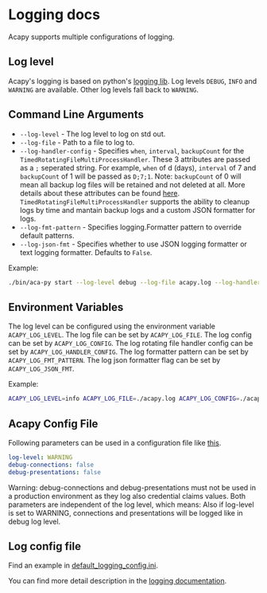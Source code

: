 # Logging docs

Acapy supports multiple configurations of logging.

## Log level

Acapy's logging is based on python's [logging lib](https://docs.python.org/3/howto/logging.html).
Log levels `DEBUG`, `INFO` and `WARNING` are available.
Other log levels fall back to `WARNING`.

## Command Line Arguments

* `--log-level` - The log level to log on std out.
* `--log-file` - Path to a file to log to.
* `--log-handler-config` - Specifies `when`, `interval`, `backupCount` for the   `TimedRotatingFileMultiProcessHandler`. These 3 attributes are passed as a `;` seperated string. For example, `when` of d (days), `interval` of 7 and `backupCount` of 1 will be passed as `D;7;1`. Note: `backupCount` of 0 will mean all backup log files will be retained and not deleted at all. More details about these attributes can be found [here](https://docs.python.org/3/library/logging.handlers.html#timedrotatingfilehandler). `TimedRotatingFileMultiProcessHandler` supports the ability to cleanup logs by time and mantain backup logs and a custom JSON formatter for logs.
* `--log-fmt-pattern` - Specifies logging.Formatter pattern to override default patterns.
* `--log-json-fmt` - Specifies whether to use JSON logging formatter or text logging formatter. Defaults to `False`.

Example:

```sh
./bin/aca-py start --log-level debug --log-file acapy.log --log-handler-config "d;7;1" --log-fmt-pattern "%(asctime)s [%(did)s] %(filename)s %(lineno)d %(message)s" --log-json-fmt
```

## Environment Variables

The log level can be configured using the environment variable `ACAPY_LOG_LEVEL`.
The log file can be set by `ACAPY_LOG_FILE`.
The log config can be set by `ACAPY_LOG_CONFIG`.
The log rotating file handler config can be set by `ACAPY_LOG_HANDLER_CONFIG`.
The log formatter pattern can be set by `ACAPY_LOG_FMT_PATTERN`.
The log json formatter flag can be set by `ACAPY_LOG_JSON_FMT`.

Example:

```sh
ACAPY_LOG_LEVEL=info ACAPY_LOG_FILE=./acapy.log ACAPY_LOG_CONFIG=./acapy_log.ini ACAPY_LOG_HANDLER_CONFIG="d;7;1" ./bin/aca-py start
```

## Acapy Config File

Following parameters can be used in a configuration file like [this](https://github.com/hyperledger/aries-cloudagent-python/tree/0.10.2/demo/demo-args.yaml).

```yaml
log-level: WARNING
debug-connections: false
debug-presentations: false
```

Warning: debug-connections and debug-presentations must not be used in a production environment as they log also credential claims values.
Both parameters are independent of the log level, which means:
Also if log-level is set to WARNING, connections and presentations will be logged like in debug log level.

## Log config file

Find an example in [default_logging_config.ini](https://github.com/hyperledger/aries-cloudagent-python/tree/0.10.2/aries_cloudagent/config/default_logging_config.ini).

You can find more detail description in the [logging documentation](https://docs.python.org/3/howto/logging.html#configuring-logging).
